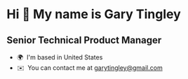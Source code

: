 Hi 👋 My name is Gary Tingley
=============================

Senior Technical Product Manager
--------------------------------

* 🌍  I'm based in United States
* ✉️  You can contact me at [garytingley@gmail.com](mailto:garytingley@gmail.com)

